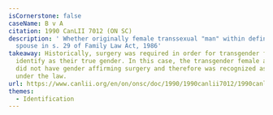 ```yaml
---
isCornerstone: false
caseName: B v A
citation: 1990 CanLII 7012 (ON SC)
description: ' Whether originally female transsexual "man" within definition of
  spouse in s. 29 of Family Law Act, 1986'
takeaway: Historically, surgery was required in order for transgender folks to
  identify as their true gender. In this case, the transgender female applicant
  did not have gender affirming surgery and therefore was recognized as a man
  under the law.
url: https://www.canlii.org/en/on/onsc/doc/1990/1990canlii7012/1990canlii7012.html?autocompleteStr=b%20v%20a%201990&autocompletePos=1
themes:
  - Identification
---
```

